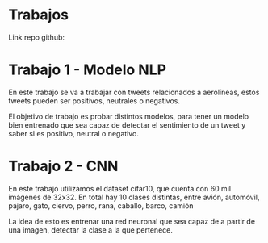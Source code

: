 # Trabajos

Link repo github: 

# Trabajo 1 - Modelo NLP

En este trabajo se va a trabajar con tweets relacionados a aerolíneas, estos tweets pueden ser positivos, neutrales o negativos.

El objetivo de trabajo es probar distintos modelos, para tener un modelo bien entrenado que sea capaz de detectar el sentimiento de un tweet y saber si es positivo, neutral o negativo.

# Trabajo 2 - CNN

En este trabajo utilizamos el dataset cifar10, que cuenta con 60 mil imágenes de 32x32. En total hay 10 clases distintas, entre avión, automóvil, pájaro, gato, ciervo, perro, rana, caballo, barco, camión

La idea de esto es entrenar una red neuronal que sea capaz de a partir de una imagen, detectar la clase a la que pertenece. 

